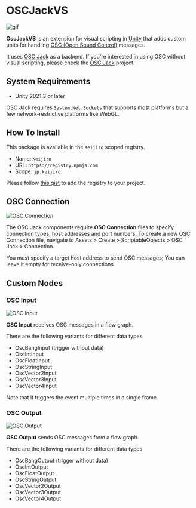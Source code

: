 OSCJackVS
=========

![gif](https://i.imgur.com/j2ODNQe.gif)

**OscJackVS** is an extension for visual scripting in [Unity] that adds custom
units for handling [OSC (Open Sound Control)] messages.

[OSC (Open Sound Control)]: http://opensoundcontrol.org/
[Unity]: https://unity3d.com/

It uses [OSC Jack] as a backend. If you're interested in using OSC without
visual scripting, please check the [OSC Jack] project.

[OSC Jack]: https://github.com/keijiro/OscJack

System Requirements
-------------------

- Unity 2021.3 or later

OSC Jack requires `System.Net.Sockets` that supports most platforms but a few
network-restrictive platforms like WebGL.

How To Install
--------------

This package is available in the `Keijiro` scoped registry.

- Name: `Keijiro`
- URL: `https://registry.npmjs.com`
- Scope: `jp.keijiro`

Please follow [this gist] to add the registry to your project.

[this gist]: https://gist.github.com/keijiro/f8c7e8ff29bfe63d86b888901b82644c

OSC Connection
--------------

![OSC Connection](https://user-images.githubusercontent.com/343936/165038054-33bebb1c-27b6-4fa3-9dd7-6f4091c7eb65.png)

The OSC Jack components require **OSC Connection** files to specify connection
types, host addresses and port numbers. To create a new OSC Connection file,
navigate to Assets > Create > ScriptableObjects > OSC Jack > Connection.

You must specify a target host address to send OSC messages; You can leave it
empty for receive-only connections.

Custom Nodes
------------

### OSC Input

![OSC Input](https://i.imgur.com/t13Tq7I.png)

**OSC Input** receives OSC messages in a flow graph.

There are the following variants for different data types:

- OscBangInput (trigger without data)
- OscIntInput
- OscFloatInput
- OscStringInput
- OscVector2Input
- OscVector3Input
- OscVector4Input

Note that it triggers the event multiple times in a single frame.

### OSC Output

![OSC Output](https://i.imgur.com/cCbkine.png)

**OSC Output** sends OSC messages from a flow graph.

There are the following variants for different data types:

- OscBangOutput (trigger without data)
- OscIntOutput
- OscFloatOutput
- OscStringOutput
- OscVector2Output
- OscVector3Output
- OscVector4Output
